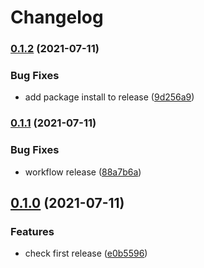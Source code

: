 # Changelog

### [0.1.2](https://www.github.com/kameshsampath/solo-demo-docs-ui/compare/v0.1.1...v0.1.2) (2021-07-11)


### Bug Fixes

* add package install to release ([9d256a9](https://www.github.com/kameshsampath/solo-demo-docs-ui/commit/9d256a9218717c8172f23c5bd32085745258386c))

### [0.1.1](https://www.github.com/kameshsampath/solo-demo-docs-ui/compare/v0.1.0...v0.1.1) (2021-07-11)


### Bug Fixes

* workflow release ([88a7b6a](https://www.github.com/kameshsampath/solo-demo-docs-ui/commit/88a7b6a98a4dca269a95ca4f572263c9a692985a))

## [0.1.0](https://www.github.com/kameshsampath/solo-demo-docs-ui/compare/v0.0.0...v0.1.0) (2021-07-11)


### Features

* check first release ([e0b5596](https://www.github.com/kameshsampath/solo-demo-docs-ui/commit/e0b559676d016dd99913a1b6a68bbcd329978979))
